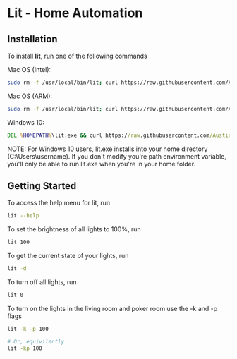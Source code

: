 # Lit - Home Automation

## Installation
To install **lit**, run one of the following commands

Mac OS (Intel):
```bash
sudo rm -f /usr/local/bin/lit; curl https://raw.githubusercontent.com/AustinPAmbrose/lit/main/bin/macOS/lit -o /usr/local/bin/lit; chmod a+x /usr/local/bin/lit
```

Mac OS (ARM):
```bash
sudo rm -f /usr/local/bin/lit; curl https://raw.githubusercontent.com/AustinPAmbrose/lit/main/bin/macOS_ARM64/lit -o /usr/local/bin/lit; chmod a+x /usr/local/bin/lit
```

Windows 10:
```cmd
DEL %HOMEPATH%\lit.exe && curl https://raw.githubusercontent.com/AustinPAmbrose/lit/main/bin/windows/lit.exe -o %HOMEPATH%\lit.exe
```

NOTE: For Windows 10 users, lit.exe installs into your home directory (C:\Users\username). If you don't modify you're path environment variable, you'll only be able to run lit.exe when you're in your home folder.

## Getting Started
To access the help menu for lit, run
```bash
lit --help
```

To set the brightness of all lights to 100%, run
```bash
lit 100
```

To get the current state of your lights, run
```bash
lit -d
```

To turn off all lights, run
```bash
lit 0
```

To turn on the lights in the living room and poker room use the -k and -p flags
```bash
lit -k -p 100

# Or, equivilently
lit -kp 100
```

